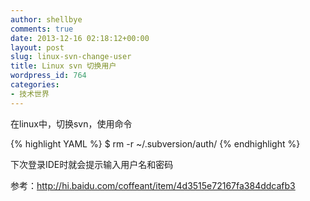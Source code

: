 ```yaml
---
author: shellbye
comments: true
date: 2013-12-16 02:18:12+00:00
layout: post
slug: linux-svn-change-user
title: Linux svn 切换用户
wordpress_id: 764
categories:
- 技术世界
---
```


在linux中，切换svn，使用命令


{% highlight YAML %}
$ rm -r ~/.subversion/auth/
{% endhighlight %}


下次登录IDE时就会提示输入用户名和密码


参考：http://hi.baidu.com/coffeant/item/4d3515e72167fa384ddcafb3
